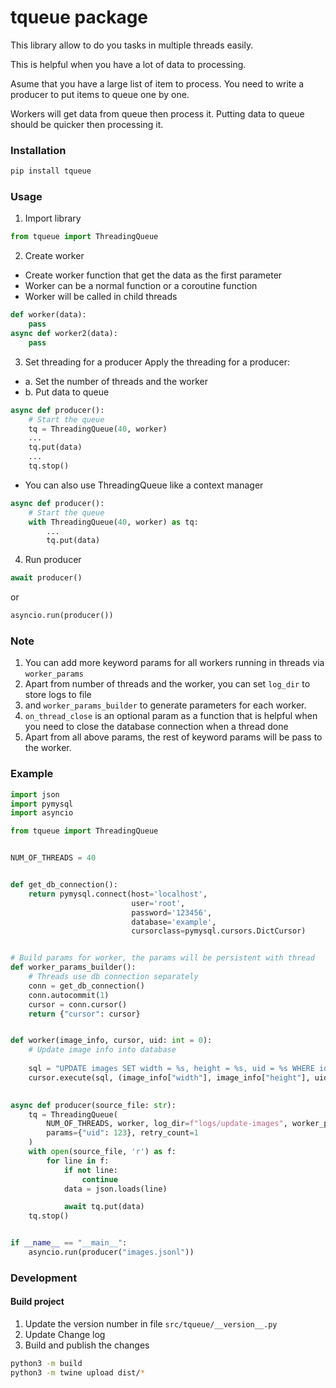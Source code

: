 # tqueue package

This library allow to do you tasks in multiple threads easily.

This is helpful when you have a lot of data to processing.

Asume that you have a large list of item to process. You need to write a producer to put items to queue one by one.

Workers will get data from queue then process it. Putting data to queue should be quicker then processing it.

### Installation

```bash
pip install tqueue
```


### Usage
1. Import library
```python
from tqueue import ThreadingQueue
```
2. Create worker
- Create worker function that get the data as the first parameter
- Worker can be a normal function or a coroutine function
- Worker will be called in child threads

```python
def worker(data):
    pass
async def worker2(data):
    pass
```

3. Set threading for a producer
Apply the threading for a producer:
- a. Set the number of threads and the worker
- b. Put data to queue

```python
async def producer():
    # Start the queue
    tq = ThreadingQueue(40, worker)
    ...
    tq.put(data)
    ...
    tq.stop()
```

- You can also use ThreadingQueue like a context manager

```python
async def producer():
    # Start the queue
    with ThreadingQueue(40, worker) as tq:
        ...
        tq.put(data)
```

4. Run producer
```python
await producer()
```
or
```python
asyncio.run(producer())
```


### Note
1. You can add more keyword params for all workers running in threads via `worker_params`
2. Apart from number of threads and the worker, you can set `log_dir` to store logs to file 
3. and `worker_params_builder` to generate parameters for each worker.
4. `on_thread_close` is an optional param as a function that is helpful when you need to close the database connection when a thread done
5. Apart from all above params, the rest of keyword params will be pass to the worker. 

### Example

```python
import json
import pymysql
import asyncio

from tqueue import ThreadingQueue


NUM_OF_THREADS = 40


def get_db_connection():
    return pymysql.connect(host='localhost',
                           user='root',
                           password='123456',
                           database='example',
                           cursorclass=pymysql.cursors.DictCursor)


# Build params for worker, the params will be persistent with thread
def worker_params_builder():
    # Threads use db connection separately
    conn = get_db_connection()
    conn.autocommit(1)
    cursor = conn.cursor()
    return {"cursor": cursor}


def worker(image_info, cursor, uid: int = 0):
    # Update image info into database
    
    sql = "UPDATE images SET width = %s, height = %s, uid = %s WHERE id = %s"
    cursor.execute(sql, (image_info["width"], image_info["height"], uid, image_info["id"]))
    

async def producer(source_file: str):
    tq = ThreadingQueue(
        NUM_OF_THREADS, worker, log_dir=f"logs/update-images", worker_params_builder=worker_params_builder,
        params={"uid": 123}, retry_count=1
    )
    with open(source_file, 'r') as f:
        for line in f:
            if not line:
                continue
            data = json.loads(line)

            await tq.put(data)
    tq.stop()


if __name__ == "__main__":
    asyncio.run(producer("images.jsonl"))
```

### Development

#### Build project

1. Update the version number in file `src/tqueue/__version__.py`
2. Update Change log
3. Build and publish the changes

```bash
python3 -m build
python3 -m twine upload dist/*
```
